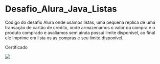 # Desafio_Alura_Java_Listas
Codigo do desafio Alura onde usamos listas, uma pequena replica de uma transação de cartão de credito, onde armazenamos o valor da compra e o produto comprado e avaliamos sem ainda possui limite disponível, ao final ele imprime em lista os as compras e seu limite disponível.
<br>

<P> Certificado </P>

<img src="https://github.com/paulobiduss/Logica-de-Programacao2/files/12806516/Paulo.Bidu.-.Curso.Java_.trabalhando.com.listas.e.colecoes.de.dados.-.Alura.pdf" />
